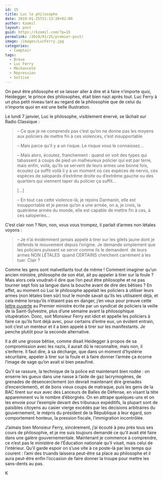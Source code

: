 ```yaml
---
id: 15
title: Luc le philosophe
date: 2019-01-25T21:13:20+01:00
author: kzomil
layout: post
guid: https://kzomil.com/?p=15
permalink: /2019/01/25/premier-post/
image: /images/LucFerry.jpg
categories:
  - Comptoir
tags:
  - Brève
  - Luc Ferry
  - Méchanceté
  - Répression
  - Sottise
---
```

<p class="p1">
  <span class="s1">On peut être philosophe et se laisser aller à dire et à faire n&rsquo;importe quoi, Heidegger, le prince des philosophes, était bien nazi après tout. Luc Ferry à un plus petit niveau tant au regard de la philosophie que de celui du n&rsquo;importe quoi en est une belle illustration.</span>
</p>

<p class="p1">
  <span class="s1">Le lundi 7 janvier, Luc le philosophe, visiblement énervé, se lâchait sur Radio Classique :</span>
</p>

> <p class="p2">
>   <span class="s1">&#8211; Ce que je ne comprends pas c&rsquo;est qu&rsquo;on ne donne pas les moyens aux policiers de mettre fin à ces violences, c&rsquo;est insupportable</span>
> </p>
> 
> <p class="p2">
>   <span class="s1">&#8211; Mais parce qu&rsquo;il y a un risque. Le risque vous le connaissez&#8230;</span>
> </p>
> 
> <p class="p2">
>   <span class="s1">&#8211; Mais alors, écoutez, franchement : quand on voit des types qui tabassent à coups de pied un malheureux policier qui est par terre, mais enfin, voilà, qu&rsquo;ils se servent de leurs armes une bonne fois, écoutez ça suffit voilà il y a un moment où ces espèces de nervis, ces espèces de salopards d&rsquo;extrême droite ou d&rsquo;extrême gauche ou des quartiers qui viennent taper du policier ça suffit&#8230;</span>
> </p>
> 
> <p class="p2">
>   <span class="s1">[&#8230;]</span>
> </p>
> 
> <p class="p2">
>   <span class="s1">&#8211; En tout cas cette violence-là, je rejoins Darmanin, elle est insupportable et je pense qu&rsquo;on a une armée, on a, je crois, la quatrième armée du monde, elle est capable de mettre fin à ces, à ces saloperies&#8230;</span>
> </p>

<p class="p2">
  <span class="s1">C&rsquo;est clair non ? Non, non, vous vous trompez, il parlait d&rsquo;armes non létales voyons :</span>
</p>

> <p class="p3">
>   <span class="s1">&#8211; Je n’ai évidemment jamais appelé à tirer sur les gilets jaune dont je défends le mouvement depuis l’origine. Je demande simplement que les policiers puissent se servir comme ils le demandent</span><span class="s1"><span class="Apple-converted-space">&nbsp; </span></span><span class="s1">de leurs armes NON LÉTALES</span><span class="s1"><span class="Apple-converted-space">&nbsp; </span></span><span class="s1">quand CERTAINS cherchent carrément à les tuer. Clair ?</span>
> </p>

<p class="p1">
  <span class="s1">Comme les gens sont malveillants tout de même ! Comment imaginer qu&rsquo;un ancien ministre, philosophe de son état, ait pu appeler à tirer sur la foule ? Mais alors cela voudrait-il dire que l&rsquo;on peut être philosophe et ne pas tourner sept fois sa langue dans la bouche avant de dire des bêtises ? En effet, au moment où Luc le philosophe appelait les policiers à utiliser leurs armes (non létales bien sûr) tout le monde savait qu&rsquo;ils les utilisaient déjà, et cela même lorsqu&rsquo;ils n&rsquo;étaient pas en danger, j&rsquo;en veux pour preuve cette </span><span class="s1"><a href="http://(https://france-police.org/2018/12/30/lettre-ouverte-au-premier-ministre-relative-aux-mutilations-de-gilets-jaunes-sapparentant-a-des-blessures-de-guerre-et-au-maintien-des-festivites-de-la-saint-sylvestre-correspondance-du-synd/">lettre ouverte</a></span><span class="s1"> au Premier ministre écrite par un syndicat de policiers la veille de la Saint-Sylvestre, plus d&rsquo;une semaine avant la philosophique vitupération</span><span class="s1">. Donc, soit Monsieur Ferry est idiot et appelle les policiers à faire ce qu&rsquo;ils font déjà avec, pour certains d&rsquo;entre eux, un évident entrain, soit c&rsquo;est un menteur et il a bien appelé à tirer sur les manifestants. Je penche plutôt pour la seconde alternative.</span>
</p>

<p class="p1">
  <span class="s1">Il a dit une grosse bêtise, comme disait Heidegger à propos de sa compromission avec les nazis, il aurait dû le reconnaître, mais non, il s&rsquo;enferre. Il faut dire, à sa décharge, que dans un moment d&rsquo;hystérie sécuritaire, appeler à tirer sur la foule et à faire donner l&rsquo;armée ça écorne l&rsquo;image de sage qu&rsquo;on avait si bien peaufiné.</span>
</p>

<p class="p1">
  <span class="s1">Qu&rsquo;il se rassure, la technique de la police est maintenant bien rodée : on enserre les gueux dans une nasse à l&rsquo;aide de gaz lacrymogènes, de grenades de désencerclement (on devrait maintenant dire grenades d&rsquo;encerclement), et de bons vieux coups de matraque, puis les gens de la BAC tirent sur eux avec des Lanceurs de Balles de Défense, en visant la tête apparemment vu le nombre d&rsquo;éborgnés. On en attrape quelques-uns et on les envoie pour l&rsquo;exemple devant des tribunaux expéditifs, la plupart sont de paisibles citoyens au casier vierge excédés par les décisions arbitraires du gouvernement, le mépris du président de la République à leur égard, son comportement honteux, la pression fiscale, l&rsquo;immigration incontrôlée.</span>
</p>

<p class="p1">
  <span class="s1">J&rsquo;aimais bien Monsieur Ferry, sincèrement, j&rsquo;ai écouté à peu près tous ses cours de philosophie, et je me suis toujours demandé ce qu&rsquo;il avait été faire dans une galère gouvernementale. Maintenant je commence à comprendre, ce n&rsquo;est pas le ministère de l&rsquo;Éducation nationale qu&rsquo;il visait, mais celui de l&rsquo;intérieur. Qu&rsquo;il garde espoir on s&rsquo;use vite à ce poste-là par les temps qui courent : l&rsquo;ami des truands laissera peut-être sa place au philosophe et il aura peut-être enfin l&rsquo;occasion de faire donner la troupe pour mettre les sans-dents au pas.</span>
</p>

K
